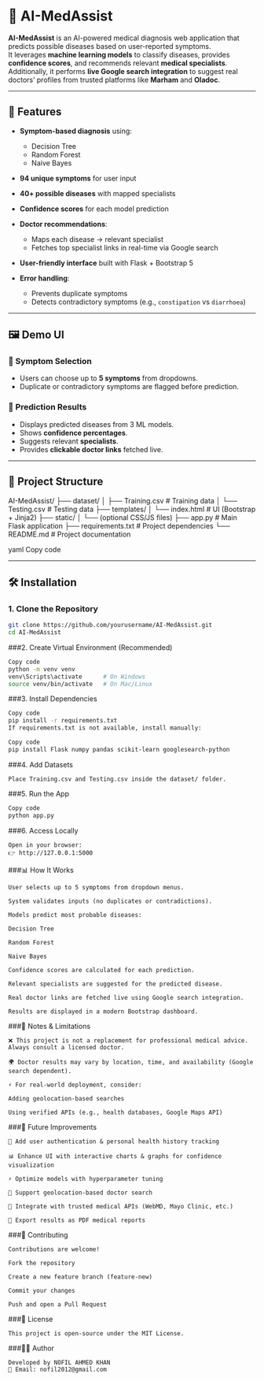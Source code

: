 # 🏥 AI-MedAssist

**AI-MedAssist** is an AI-powered medical diagnosis web application that predicts possible diseases based on user-reported symptoms.  
It leverages **machine learning models** to classify diseases, provides **confidence scores**, and recommends relevant **medical specialists**.  
Additionally, it performs **live Google search integration** to suggest real doctors’ profiles from trusted platforms like **Marham** and **Oladoc**.

---

## 🚀 Features

- **Symptom-based diagnosis** using:
  - Decision Tree  
  - Random Forest  
  - Naive Bayes  

- **94 unique symptoms** for user input  
- **40+ possible diseases** with mapped specialists  
- **Confidence scores** for each model prediction  
- **Doctor recommendations**:
  - Maps each disease → relevant specialist  
  - Fetches top specialist links in real-time via Google search  
- **User-friendly interface** built with Flask + Bootstrap 5  
- **Error handling**:
  - Prevents duplicate symptoms  
  - Detects contradictory symptoms (e.g., `constipation` vs `diarrhoea`)  

---

## 🖼️ Demo UI

### 🔹 Symptom Selection
- Users can choose up to **5 symptoms** from dropdowns.  
- Duplicate or contradictory symptoms are flagged before prediction.

### 🔹 Prediction Results
- Displays predicted diseases from 3 ML models.  
- Shows **confidence percentages**.  
- Suggests relevant **specialists**.  
- Provides **clickable doctor links** fetched live.  

---

## 📂 Project Structure

AI-MedAssist/
├── dataset/
│ ├── Training.csv # Training data
│ └── Testing.csv # Testing data
├── templates/
│ └── index.html # UI (Bootstrap + Jinja2)
├── static/
│ └── (optional CSS/JS files)
├── app.py # Main Flask application
├── requirements.txt # Project dependencies
└── README.md # Project documentation

yaml
Copy code

---

## 🛠️ Installation

### 1. Clone the Repository
```bash
git clone https://github.com/yourusername/AI-MedAssist.git
cd AI-MedAssist
```
###2. Create Virtual Environment (Recommended)
```bash
Copy code
python -m venv venv
venv\Scripts\activate      # On Windows
source venv/bin/activate   # On Mac/Linux
```
###3. Install Dependencies
```bash
Copy code
pip install -r requirements.txt
If requirements.txt is not available, install manually:
```
```bash
Copy code
pip install Flask numpy pandas scikit-learn googlesearch-python
```
###4. Add Datasets
```
Place Training.csv and Testing.csv inside the dataset/ folder.
```
###5. Run the App
```bash
Copy code
python app.py
```
###6. Access Locally
```
Open in your browser:
👉 http://127.0.0.1:5000
```
###📊 How It Works
```
User selects up to 5 symptoms from dropdown menus.

System validates inputs (no duplicates or contradictions).

Models predict most probable diseases:

Decision Tree

Random Forest

Naive Bayes

Confidence scores are calculated for each prediction.

Relevant specialists are suggested for the predicted disease.

Real doctor links are fetched live using Google search integration.

Results are displayed in a modern Bootstrap dashboard.
```
###🔐 Notes & Limitations
```
❌ This project is not a replacement for professional medical advice. Always consult a licensed doctor.

🌍 Doctor results may vary by location, time, and availability (Google search dependent).

⚡ For real-world deployment, consider:

Adding geolocation-based searches

Using verified APIs (e.g., health databases, Google Maps API)
```
###📌 Future Improvements
```
🔑 Add user authentication & personal health history tracking

📊 Enhance UI with interactive charts & graphs for confidence visualization

⚡ Optimize models with hyperparameter tuning

📍 Support geolocation-based doctor search

🔗 Integrate with trusted medical APIs (WebMD, Mayo Clinic, etc.)

📑 Export results as PDF medical reports
```
###🤝 Contributing
```
Contributions are welcome!

Fork the repository

Create a new feature branch (feature-new)

Commit your changes

Push and open a Pull Request
```
###📜 License
```
This project is open-source under the MIT License.
```
###👨‍💻 Author
```
Developed by NOFIL AHMED KHAN
📧 Email: nofil2012@gmail.com
